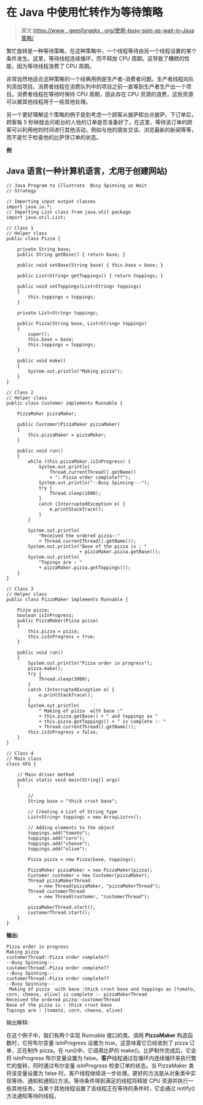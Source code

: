 # 在 Java 中使用忙转作为等待策略

> 原文:[https://www . geesforgeks . org/使用-busy-spin-as-wait-in-Java 策略/](https://www.geeksforgeeks.org/using-busy-spinning-as-wait-strategy-in-java/)

繁忙旋转是一种等待策略，在这种策略中，一个线程等待由另一个线程设置的某个条件发生。这里，等待线程连续循环，而不释放 CPU 周期。这导致了糟糕的性能，因为等待线程浪费了 CPU 周期。

非常自然地适合这种策略的一个经典用例是生产者-消费者问题。生产者线程向队列添加项目。消费者线程在消费队列中的项目之前一直等到生产者生产出一个项目。消费者线程在等待时保持 CPU 周期，因此存在 CPU 资源的浪费，这些资源可以被其他线程用于一些其他处理。

另一个更好理解这个策略的例子是到考虑一个顾客从披萨柜台点披萨。下订单后，顾客每 5 秒钟就会问柜台的人他的订单是否准备好了。在这里，等待该订单的顾客可以利用他的时间进行其他活动，例如与他的朋友交谈、浏览最新的新闻等等，而不是忙于检查他的比萨饼订单的状态。

**例**

## Java 语言(一种计算机语言，尤用于创建网站)

```
// Java Program to illustrate  Busy Spinning as Wait
// Strategy

// Importing input output classes
import java.io.*;
// Importing List class from java.util package
import java.util.List;

// Class 1
// Helper class
public class Pizza {

    private String base;
    public String getBase() { return base; }

    public void setBase(String base) { this.base = base; }

    public List<String> getToppings() { return toppings; }

    public void setToppings(List<String> toppings)
    {
        this.toppings = toppings;
    }

    private List<String> toppings;

    public Pizza(String base, List<String> toppings)
    {
        super();
        this.base = base;
        this.toppings = toppings;
    }

    public void make()
    {
        System.out.println("Making pizza");
    }
}

// Class 2
// Helper class
public class Customer implements Runnable {

    PizzaMaker pizzaMaker;

    public Customer(PizzaMaker pizzaMaker)
    {
        this.pizzaMaker = pizzaMaker;
    }

    public void run()
    {
        while (this.pizzaMaker.isInProgress) {
            System.out.println(
                Thread.currentThread().getName()
                + ":-Pizza order complete??");
            System.out.println("--Busy Spinning---");
            try {
                Thread.sleep(1000);
            }
            catch (InterruptedException e) {
                e.printStackTrace();
            }
        }

        System.out.println(
            "Received the ordered pizza:-"
            + Thread.currentThread().getName());
        System.out.println("Base of the pizza is : "
                           + pizzaMaker.pizza.getBase());
        System.out.println(
            "Topings are : "
            + pizzaMaker.pizza.getToppings());
    }
}

// Class 3
// Helper class
public class PizzaMaker implements Runnable {

    Pizza pizza;
    boolean isInProgress;
    public PizzaMaker(Pizza pizza)
    {
        this.pizza = pizza;
        this.isInProgress = true;
    }

    public void run()
    {
        System.out.println("Pizza order in progress");
        pizza.make();
        try {
            Thread.sleep(3000);
        }
        catch (InterruptedException e) {
            e.printStackTrace();
        }
        System.out.println(
            " Making of pizza  with base :"
            + this.pizza.getBase() + " and toppings as "
            + this.pizza.getToppings() + " is complete :- "
            + Thread.currentThread().getName());
        this.isInProgress = false;
    }
}

// Class 4
// Main class
class GFG {

    // Main driver method
    public static void main(String[] args)
    {

        //
        String base = "thick crust base";

        // Creating a List of String type
        List<String> toppings = new ArrayList<>();

        // Adding elements to the object
        toppings.add("tomato");
        toppings.add("corn");
        toppings.add("cheese");
        toppings.add("olive");

        Pizza pizza = new Pizza(base, toppings);

        PizzaMaker pizzaMaker = new PizzaMaker(pizza);
        Customer customer = new Customer(pizzaMaker);
        Thread pizzaMakerThread
            = new Thread(pizzaMaker, "pizzaMakerThread");
        Thread customerThread
            = new Thread(customer, "customerThread");

        pizzaMakerThread.start();
        customerThread.start();
    }
}
```

**输出:**

```
Pizza order in progress
Making pizza
customerThread:-Pizza order complete??
--Busy Spinning---
customerThread:-Pizza order complete??
--Busy Spinning---
customerThread:-Pizza order complete??
--Busy Spinning---
 Making of pizza  with base :thick crust base and toppings as [tomato, corn, cheese, olive] is complete :- pizzaMakerThread
Received the ordered pizza:-customerThread
Base of the pizza is : thick crust base
Topings are : [tomato, corn, cheese, olive]
```

输出解释:

在这个例子中，我们有两个实现 Runnable 接口的类。调用 **PizzaMaker** 构造函数时，它将布尔变量 isInProgress 设置为 true，这意味着它已经收到了 pizza 订单，正在制作 pizza。在 run()中，它调用比萨的 make()。比萨制作完成后，它会将 isInProgress 布尔变量设置为 false。**客户**线程通过在循环内连续循环来执行繁忙的旋转，同时通过布尔变量 isInProgress 检查订单的状态。当 PizzaMaker 类将该变量设置为 false 时，客户线程继续进一步处理。更好的方法是从对象类中实现等待、通知和通知()方法。等待条件得到满足的线程将释放 CPU 资源并执行一些其他任务。当某个其他线程设置了该线程正在等待的条件时，它会通过 notify()方法通知等待的线程。
